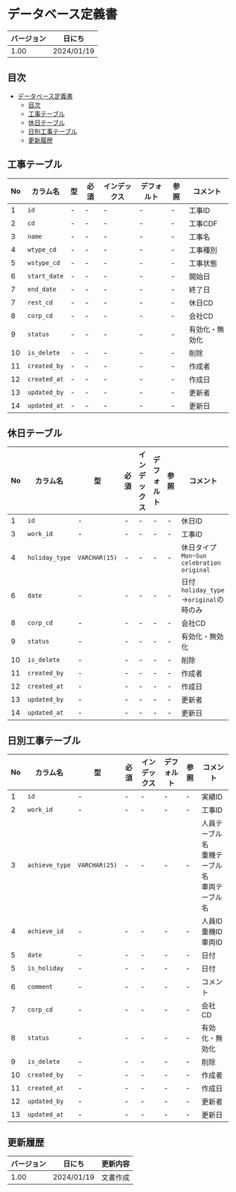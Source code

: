 # データベース定義書

| バージョン | 日にち     |
| ---------- | ---------- |
| 1.00       | 2024/01/19 |

## 目次

- [データベース定義書](#データベース定義書)
  - [目次](#目次)
  - [工事テーブル](#工事テーブル)
  - [休日テーブル](#休日テーブル)
  - [日別工事テーブル](#日別工事テーブル)
  - [更新履歴](#更新履歴)

## 工事テーブル

|No|カラム名|型|必須|インデックス|デフォルト|参照|コメント|
|-|-|-|-|-|-|-|-|
|1|`id`|-|-|-|-|-|工事ID|
|2|`cd`|-|-|-|-|-|工事CDF|
|3|`name`|-|-|-|-|-|工事名|
|4|`wtype_cd`|-|-|-|-|-|工事種別|
|5|`wstype_cd`|-|-|-|-|-|工事状態|
|6|`start_date`|-|-|-|-|-|開始日|
|7|`end_date`|-|-|-|-|-|終了日|
|7|`rest_cd`|-|-|-|-|-|休日CD|
|8|`corp_cd`|-|-|-|-|-|会社CD|
|9|`status`|-|-|-|-|-|有効化・無効化|
|10|`is_delete`|-|-|-|-|-|削除|
|11|`created_by`|-|-|-|-|-|作成者|
|12|`created_at`|-|-|-|-|-|作成日|
|13|`updated_by`|-|-|-|-|-|更新者|
|14|`updated_at`|-|-|-|-|-|更新日|

## 休日テーブル

|No|カラム名|型|必須|インデックス|デフォルト|参照|コメント|
|-|-|-|-|-|-|-|-|
|1|`id`|-|-|-|-|-|休日ID|
|3|`work_id`|-|-|-|-|-|工事ID|
|4|`holiday_type`|`VARCHAR(15)`|-|-|-|-|休日タイプ<br>`Mon~Sun`<br>`celebration`<br>`original`|
|6|`date`|-|-|-|-|-|日付<br>`holiday_type`->`original`の時のみ|
|8|`corp_cd`|-|-|-|-|-|会社CD|
|9|`status`|-|-|-|-|-|有効化・無効化|
|10|`is_delete`|-|-|-|-|-|削除|
|11|`created_by`|-|-|-|-|-|作成者|
|12|`created_at`|-|-|-|-|-|作成日|
|13|`updated_by`|-|-|-|-|-|更新者|
|14|`updated_at`|-|-|-|-|-|更新日|

## 日別工事テーブル

|No|カラム名|型|必須|インデックス|デフォルト|参照|コメント|
|-|-|-|-|-|-|-|-|
|1|`id`|-|-|-|-|-|実績ID|
|2|`work_id`|-|-|-|-|-|工事ID|
|3|`achieve_type`|`VARCHAR(25)`|-|-|-|-|人員テーブル名<br>重機テーブル名<br>車両テーブル名|
|4|`achieve_id`|-|-|-|-|-|人員ID<br>重機ID<br>車両ID|
|5|`date`|-|-|-|-|-|日付|
|5|`is_holiday`|-|-|-|-|-|日付|
|6|`comment`|-|-|-|-|-|コメント|
|7|`corp_cd`|-|-|-|-|-|会社CD|
|8|`status`|-|-|-|-|-|有効化・無効化|
|9|`is_delete`|-|-|-|-|-|削除|
|10|`created_by`|-|-|-|-|-|作成者|
|11|`created_at`|-|-|-|-|-|作成日|
|12|`updated_by`|-|-|-|-|-|更新者|
|13|`updated_at`|-|-|-|-|-|更新日|

## 更新履歴

| バージョン | 日にち     | 更新内容                              |
| ---------- | ---------- | ------------------------------------- |
| 1.00       | 2024/01/19 | 文書作成 |
